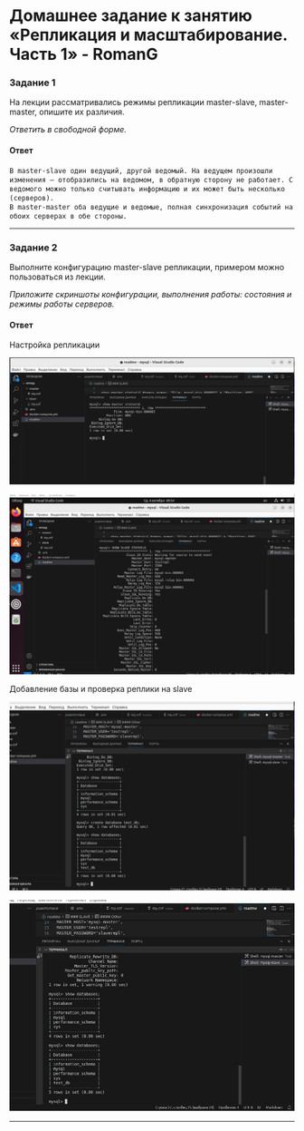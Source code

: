 # Домашнее задание к занятию «Репликация и масштабирование. Часть 1» - RomanG

### Задание 1

На лекции рассматривались режимы репликации master-slave, master-master, опишите их различия.

*Ответить в свободной форме.*

#### Ответ

```
В master-slave один ведущий, другой ведомый. На ведущем произошли изменения – отобразились на ведомом, в обратную сторону не работает. С ведомого можно только считывать информацию и их может быть несколько (серверов).
В master-master оба ведущие и ведомые, полная синхронизация событий на обоих серверах в обе стороны.
```

---

### Задание 2

Выполните конфигурацию master-slave репликации, примером можно пользоваться из лекции.

*Приложите скриншоты конфигурации, выполнения работы: состояния и режимы работы серверов.*

#### Ответ

Настройка репликации

![task2.1](https://github.com/RomanVol1/hw-sdb/blob/main/jpg_sdb/replica.task2.1.jpg)

![task2.2](https://github.com/RomanVol1/hw-sdb/blob/main/jpg_sdb/replica.task2.2.jpg)

Добавление базы и проверка реплики на slave

![task2.3](https://github.com/RomanVol1/hw-sdb/blob/main/jpg_sdb/replica.task2.3.jpg)

![task2.4](https://github.com/RomanVol1/hw-sdb/blob/main/jpg_sdb/replica.task2.4.jpg)

---
